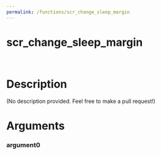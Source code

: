```yaml
---
permalink: /functions/scr_change_sleep_margin
---
```

# scr_change_sleep_margin  
&nbsp;  
# Description  
(No description provided. Feel free to make a pull request!) 
&nbsp;  
# Arguments
### argument0

&nbsp;    


